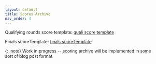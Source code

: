 ```yaml
---
layout: default
title: Scores Archive
nav_order: 4
---
```


Qualifying rounds score template:
[quali score template]({{site.baseurl}}/assets/quali-score-template.pdf)

Finals score template:
[finals score template]({{site.baseurl}}/assets/finals-score-template.pdf)

{: .note}
Work in progress -- scoring archive will be implemented in some sort of blog post format.


